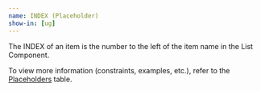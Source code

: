 ```yaml
---
name: INDEX (Placeholder)
show-in: [ug]
---
```

<!-- Make sure this is kept the same as the table cell entry. -->
The INDEX of an item is the number to the left of the item name in the List Component.

To view more information (constraints, examples, etc.), refer to the [Placeholders](#placeholders) table.
